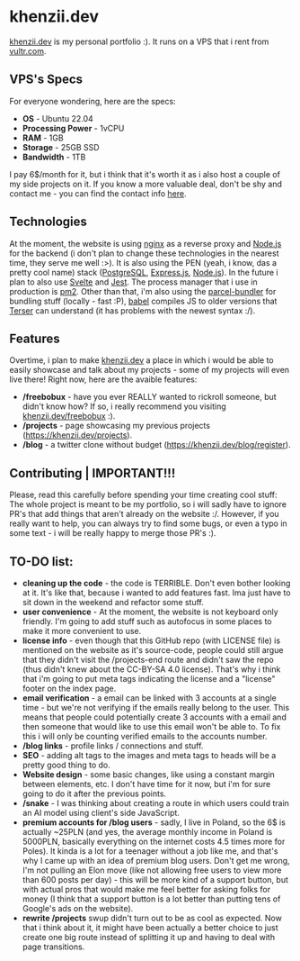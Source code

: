 # khenzii.dev
<a href="https://khenzii.dev/">khenzii.dev</a> is my personal portfolio :). It runs on a VPS that i rent from <a href="https://vultr.com">vultr.com</a>.

## VPS's Specs
For everyone wondering, here are the specs:

- **OS** - Ubuntu 22.04
- **Processing Power** - 1vCPU
- **RAM** - 1GB
- **Storage** - 25GB SSD
- **Bandwidth** - 1TB

I pay 6$/month for it, but i think that it's worth it as i also host a couple of my side projects on it. If you know a more valuable deal, don't be shy and contact me - you can find the contact info <a href="https://khenzii.dev">here</a>.

## Technologies
At the moment, the website is using <a href="https://github.com/nginx/nginx">nginx</a> as a reverse proxy and <a href="https://github.com/nodejs/node">Node.js</a> for the backend (i don't plan to change these technologies in the nearest time, they serve me well :>). It is also using the PEN (yeah, i know, das a pretty cool name) stack (<a href="https://github.com/postgres/postgres">PostgreSQL</a>, <a href="https://github.com/expressjs/express">Express.js</a>, <a href="https://github.com/nodejs/node">Node.js</a>). In the future i plan to also use <a href="https://github.com/sveltejs/svelte">Svelte</a> and <a href="https://github.com/jestjs/jest">Jest</a>. The process manager that i use in production is <a href="https://github.com/Unitech/pm2">pm2</a>. Other than that, i'm also using the <a href="https://github.com/parcel-bundler/parcel">parcel-bundler</a> for bundling stuff (locally - fast :P), <a href="https://github.com/babel/babel">babel</a> compiles JS to older versions that <a href="https://github.com/terser/terser">Terser</a> can understand (it has problems with the newest syntax :/).

## Features
Overtime, i plan to make <a href="https://khenzii.dev/">khenzii.dev</a> a place in which i would be able to easily showcase and talk about my projects - some of my projects will even live there! Right now, here are the avaible features:

- **/freebobux** - have you ever REALLY wanted to rickroll someone, but didn't know how? If so, i really recommend you visiting <a href="https://khenzii.dev/freebobux">khenzii.dev/freebobux</a> :).
- **/projects** - page showcasing my previous projects (https://khenzii.dev/projects).
- **/blog** - a twitter clone without budget (https://khenzii.dev/blog/register).

## Contributing | IMPORTANT!!!
Please, read this carefully before spending your time creating cool stuff: The whole project is meant to be my portfolio, so i will sadly have to ignore PR's that add things that aren't already on the website :/. However, if you really want to help, you can always try to find some bugs, or even a typo in some text - i will be really happy to merge those PR's :).

## TO-DO list:

- **cleaning up the code** - the code is TERRIBLE. Don't even bother looking at it. It's like that, because i wanted to add features fast. Ima just have to sit down in the weekend and refactor some stuff.
- **user convenience** - At the moment, the website is not keyboard only friendly. I'm going to add stuff such as autofocus in some places to make it more convenient to use.
- **license info** - even though that this GitHub repo (with LICENSE file) is mentioned on the website as it's source-code, people could still argue that they didn't visit the /projects-end route and didn't saw the repo (thus didn't knew about the CC-BY-SA 4.0 license). That's why i think that i'm going to put meta tags indicating the license and a "license" footer on the index page.
- **email verification** - a email can be linked with 3 accounts at a single time - but we're not verifying if the emails really belong to the user. This means that people could potentially create 3 accounts with a email and then someone that would like to use this email won't be able to. To fix this i will only be counting verified emails to the accounts number.
- **/blog links** - profile links / connections and stuff.
- **SEO** - adding alt tags to the images and meta tags to heads will be a pretty good thing to do.
- **Website design** - some basic changes, like using a constant margin between elements, etc. I don't have time for it now, but i'm for sure going to do it after the previous points.
- **/snake** - I was thinking about creating a route in which users could train an AI model using client's side JavaScript.
- **premium accounts for /blog users** - sadly, I live in Poland, so the 6$ is actually ~25PLN (and yes, the average monthly income in Poland is 5000PLN, basically everything on the internet costs 4.5 times more for Poles). It kinda is a lot for a teenager without a job like me, and that's why I came up with an idea of premium blog users. Don't get me wrong, I'm not pulling an Elon move (like not allowing free users to view more than 600 posts per day) - this will be more kind of a support button, but with actual pros that would make me feel better for asking folks for money (I think that a support button is a lot better than putting tens of Google's ads on the website).
- **rewrite /projects** swup didn't turn out to be as cool as expected. Now that i think about it, it might have been actually a better choice to just create one big route instead of splitting it up and having to deal with page transitions.
